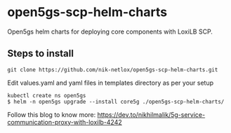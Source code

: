 # open5gs-scp-helm-charts
Open5gs helm charts for deploying core components with LoxiLB SCP.

## Steps to install
```
git clone https://github.com/nik-netlox/open5gs-scp-helm-charts.git
```
Edit values.yaml and yaml files in templates directory as per your setup
```
kubectl create ns open5gs
$ helm -n open5gs upgrade --install core5g ./open5gs-scp-helm-charts/
```

Follow this blog to know more: https://dev.to/nikhilmalik/5g-service-communication-proxy-with-loxilb-4242
